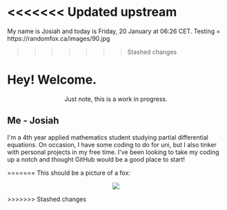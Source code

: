 <<<<<<< Updated upstream
=======
My name is Josiah and today is Friday, 20 January at 06:26 CET. Testing = https:&#x2F;&#x2F;randomfox.ca&#x2F;images&#x2F;90.jpg

>>>>>>> Stashed changes
# Hey! Welcome.
<p align='center'> Just note, this is a work  in progress. </p>

## Me - Josiah
I'm a 4th year applied mathematics student studying partial differential equations. On occasion, I have some coding to do for uni, but I also tinker with personal projects in my free time. I've been looking to take my coding up a notch and thought GitHub would be a good place to start!
<!---
DilapidatedLighthouse/DilapidatedLighthouse is a ✨ special ✨ repository because its `README.md` (this file) appears on your GitHub profile.
You can click the Preview link to take a look at your changes.

<<<<<<< Updated upstream
- 👋 Hi, I’m @DilapidatedLighthouse
- 👀 I’m interested in ...
- 🌱 I’m currently learning ...
- 💞️ I’m looking to collaborate on ...
- 📫 How to reach me ...
--->
=======
This should be a picture of a fox:
<p align="center">
    <img src="https:&#x2F;&#x2F;randomfox.ca&#x2F;images&#x2F;90.jpg"/>
</p>
>>>>>>> Stashed changes
